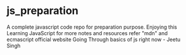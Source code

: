 # js_preparation
A complete javascript code repo for preparation purpose.
Enjoying this Learning JavaScript
for more notes and resources refer "mdn" and ecmascript official website 
Going Through basics of js right now - Jeetu Singh 